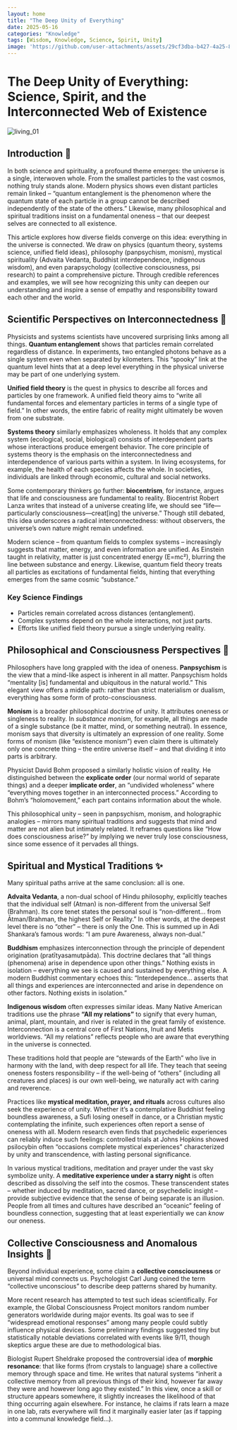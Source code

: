 ```yaml
---
layout: home
title: "The Deep Unity of Everything"
date: 2025-05-16
categories: "Knowledge"
tags: [Wisdom, Knowledge, Science, Spirit, Unity]
image: 'https://github.com/user-attachments/assets/29cf3dba-b427-4a25-85df-aeae99854f99'
---
```


# The Deep Unity of Everything: Science, Spirit, and the Interconnected Web of Existence

![living_01](https://github.com/user-attachments/assets/29cf3dba-b427-4a25-85df-aeae99854f99)

## Introduction 🌌

In both science and spirituality, a profound theme emerges: the universe is a single, interwoven whole. From the smallest particles to the vast cosmos, nothing truly stands alone. Modern physics shows even distant particles remain linked – “quantum entanglement is the phenomenon where the quantum state of each particle in a group cannot be described independently of the state of the others.” Likewise, many philosophical and spiritual traditions insist on a fundamental oneness – that our deepest selves are connected to all existence.

This article explores how diverse fields converge on this idea: everything in the universe is connected. We draw on physics (quantum theory, systems science, unified field ideas), philosophy (panpsychism, monism), mystical spirituality (Advaita Vedanta, Buddhist interdependence, indigenous wisdom), and even parapsychology (collective consciousness, psi research) to paint a comprehensive picture. Through credible references and examples, we will see how recognizing this unity can deepen our understanding and inspire a sense of empathy and responsibility toward each other and the world.

## Scientific Perspectives on Interconnectedness 🔬

Physicists and systems scientists have uncovered surprising links among all things. **Quantum entanglement** shows that particles remain correlated regardless of distance. In experiments, two entangled photons behave as a single system even when separated by kilometers. This “spooky” link at the quantum level hints that at a deep level everything in the physical universe may be part of one underlying system.

**Unified field theory** is the quest in physics to describe all forces and particles by one framework. A unified field theory aims to “write all fundamental forces and elementary particles in terms of a single type of field.” In other words, the entire fabric of reality might ultimately be woven from one substrate.

**Systems theory** similarly emphasizes wholeness. It holds that any complex system (ecological, social, biological) consists of interdependent parts whose interactions produce emergent behavior. The core principle of systems theory is the emphasis on the interconnectedness and interdependence of various parts within a system. In living ecosystems, for example, the health of each species affects the whole. In societies, individuals are linked through economic, cultural and social networks.

Some contemporary thinkers go further: **biocentrism**, for instance, argues that life and consciousness are fundamental to reality. Biocentrist Robert Lanza writes that instead of a universe creating life, we should see “life—particularly consciousness—creat\[ing] the universe.” Though still debated, this idea underscores a radical interconnectedness: without observers, the universe’s own nature might remain undefined.

Modern science – from quantum fields to complex systems – increasingly suggests that matter, energy, and even information are unified. As Einstein taught in relativity, matter is just concentrated energy (E=mc²), blurring the line between substance and energy. Likewise, quantum field theory treats all particles as excitations of fundamental fields, hinting that everything emerges from the same cosmic “substance.”

### Key Science Findings

* Particles remain correlated across distances (entanglement).
* Complex systems depend on the whole interactions, not just parts.
* Efforts like unified field theory pursue a single underlying reality.

## Philosophical and Consciousness Perspectives 🧠

Philosophers have long grappled with the idea of oneness. **Panpsychism** is the view that a mind-like aspect is inherent in all matter. Panpsychism holds “mentality \[is] fundamental and ubiquitous in the natural world.” This elegant view offers a middle path: rather than strict materialism or dualism, everything has some form of proto-consciousness.

**Monism** is a broader philosophical doctrine of unity. It attributes oneness or singleness to reality. In *substance monism*, for example, all things are made of a single substance (be it matter, mind, or something neutral). In essence, monism says that diversity is ultimately an expression of one reality. Some forms of monism (like “existence monism”) even claim there is ultimately only one concrete thing – the entire universe itself – and that dividing it into parts is arbitrary.

Physicist David Bohm proposed a similarly holistic vision of reality. He distinguished between the **explicate order** (our normal world of separate things) and a deeper **implicate order**, an “undivided wholeness” where “everything moves together in an interconnected process.” According to Bohm’s “holomovement,” each part contains information about the whole.

This philosophical unity – seen in panpsychism, monism, and holographic analogies – mirrors many spiritual traditions and suggests that mind and matter are not alien but intimately related. It reframes questions like “How does consciousness arise?” by implying we never truly lose consciousness, since some essence of it pervades all things.

## Spiritual and Mystical Traditions ✨

Many spiritual paths arrive at the same conclusion: all is one.

**Advaita Vedanta**, a non-dual school of Hindu philosophy, explicitly teaches that the individual self (Atman) is non-different from the universal Self (Brahman). Its core tenet states the personal soul is “non-different... from Ātman/Brahman, the highest Self or Reality.” In other words, at the deepest level there is no “other” – there is only the One. This is summed up in Adi Shankara’s famous words: “I am pure Awareness, always non-dual.”

**Buddhism** emphasizes interconnection through the principle of dependent origination (pratītyasamutpāda). This doctrine declares that “all things (phenomena) arise in dependence upon other things.” Nothing exists in isolation – everything we see is caused and sustained by everything else. A modern Buddhist commentary echoes this: “Interdependence… asserts that all things and experiences are interconnected and arise in dependence on other factors. Nothing exists in isolation.”

**Indigenous wisdom** often expresses similar ideas. Many Native American traditions use the phrase **“All my relations”** to signify that every human, animal, plant, mountain, and river is related in the great family of existence. Interconnection is a central core of First Nations, Inuit and Metis worldviews. “All my relations” reflects people who are aware that everything in the universe is connected.

These traditions hold that people are “stewards of the Earth” who live in harmony with the land, with deep respect for all life. They teach that seeing oneness fosters responsibility – if the well-being of “others” (including all creatures and places) is our own well-being, we naturally act with caring and reverence.

Practices like **mystical meditation, prayer, and rituals** across cultures also seek the experience of unity. Whether it’s a contemplative Buddhist feeling boundless awareness, a Sufi losing oneself in dance, or a Christian mystic contemplating the infinite, such experiences often report a sense of oneness with all. Modern research even finds that psychedelic experiences can reliably induce such feelings: controlled trials at Johns Hopkins showed psilocybin often “occasions complete mystical experiences” characterized by unity and transcendence, with lasting personal significance.

In various mystical traditions, meditation and prayer under the vast sky symbolize unity. A **meditative experience under a starry night** is often described as dissolving the self into the cosmos. These transcendent states – whether induced by meditation, sacred dance, or psychedelic insight – provide subjective evidence that the sense of being separate is an illusion. People from all times and cultures have described an “oceanic” feeling of boundless connection, suggesting that at least experientially we can *know* our oneness.

## Collective Consciousness and Anomalous Insights 🔗

Beyond individual experience, some claim a **collective consciousness** or universal mind connects us. Psychologist Carl Jung coined the term “collective unconscious” to describe deep patterns shared by humanity.

More recent research has attempted to test such ideas scientifically. For example, the Global Consciousness Project monitors random number generators worldwide during major events. Its goal was to see if “widespread emotional responses” among many people could subtly influence physical devices. Some preliminary findings suggested tiny but statistically notable deviations correlated with events like 9/11, though skeptics argue these are due to methodological bias.

Biologist Rupert Sheldrake proposed the controversial idea of **morphic resonance**: that like forms (from crystals to language) share a collective memory through space and time. He writes that natural systems “inherit a collective memory from all previous things of their kind, however far away they were and however long ago they existed.” In this view, once a skill or structure appears somewhere, it slightly increases the likelihood of that thing occurring again elsewhere. For instance, he claims if rats learn a maze in one lab, rats everywhere will find it marginally easier later (as if tapping into a communal knowledge field...).
